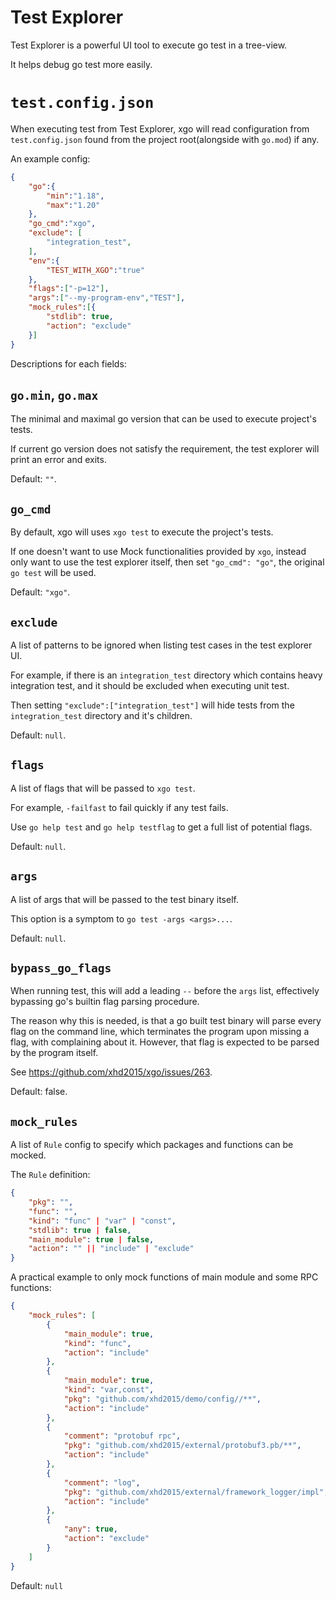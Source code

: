# Test Explorer
Test Explorer is a powerful UI tool to execute go test in a tree-view.

It helps debug go test more easily.

# `test.config.json`
When executing test from Test Explorer, xgo will read configuration from `test.config.json` found from the project root(alongside with `go.mod`) if any.

An example config:
```json
{
    "go":{
        "min":"1.18",
        "max":"1.20"
    },
    "go_cmd":"xgo",
    "exclude": [
        "integration_test",
    ],
    "env":{
        "TEST_WITH_XGO":"true"
    },
    "flags":["-p=12"],
    "args":["--my-program-env","TEST"],
    "mock_rules":[{
        "stdlib": true,
        "action": "exclude"
    }]
}
```

Descriptions for each fields:

## `go.min`, `go.max`
The minimal and maximal go version that can be used to execute project's tests.

If current go version does not satisfy the requirement, the test explorer will print an error and exits.

Default: `""`.

## `go_cmd`
By default, xgo will uses `xgo test` to execute the project's tests. 

If one doesn't want to use Mock functionalities provided by `xgo`, instead only want to use the test explorer itself, then set `"go_cmd": "go"`, the original `go test` will be used.

Default: `"xgo"`.

## `exclude`
A list of patterns to be ignored when listing test cases in the test explorer UI.

For example, if there is an `integration_test` directory which contains heavy integration test, and it should be excluded when executing unit test.

Then setting `"exclude":["integration_test"]` will hide tests from the `integration_test` directory and it's children.

Default: `null`.

## `flags`
A list of flags that will be passed to `xgo test`.

For example, `-failfast` to fail quickly if any test fails. 

Use `go help test` and `go help testflag` to get a full list of potential flags.

Default: `null`.

## `args`
A list of args that will be passed to the test binary itself.

This option is a symptom to `go test -args <args>...`.

Default: `null`.

## `bypass_go_flags`
When running test, this will add a leading `--` before the `args` list, effectively bypassing go's builtin flag parsing procedure.

The reason why this is needed, is that a go built test binary will parse every flag on the command line, which terminates the program upon missing a flag, with complaining about it. However, that flag is expected to be parsed by the program itself.

See https://github.com/xhd2015/xgo/issues/263.

Default: false.

## `mock_rules`
A list of `Rule` config to specify which packages and functions can be mocked.

The `Rule` definition:
```json
{
    "pkg": "",
    "func": "",
    "kind": "func" | "var" | "const",
    "stdlib": true | false,
    "main_module": true | false,
    "action": "" || "include" | "exclude" 
}
```

A practical example to only mock functions of main module and some RPC functions:
```json
{
    "mock_rules": [
        {
            "main_module": true,
            "kind": "func",
            "action": "include"
        },
        {
            "main_module": true,
            "kind": "var,const",
            "pkg": "github.com/xhd2015/demo/config//**",
            "action": "include"
        },
        {
            "comment": "protobuf rpc",
            "pkg": "github.com/xhd2015/external/protobuf3.pb/**",
            "action": "include"
        },
        {
            "comment": "log",
            "pkg": "github.com/xhd2015/external/framework_logger/impl",
            "action": "include"
        },
        {
            "any": true,
            "action": "exclude"
        }
    ]
}
```

Default: `null`